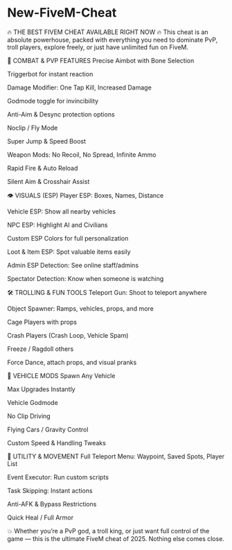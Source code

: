 # New-FiveM-Cheat

🔥 THE BEST FIVEM CHEAT AVAILABLE RIGHT NOW 🔥
This cheat is an absolute powerhouse, packed with everything you need to dominate PvP, troll players, explore freely, or just have unlimited fun on FiveM.

🎯 COMBAT & PVP FEATURES
Precise Aimbot with Bone Selection

Triggerbot for instant reaction

Damage Modifier: One Tap Kill, Increased Damage

Godmode toggle for invincibility

Anti-Aim & Desync protection options

Noclip / Fly Mode

Super Jump & Speed Boost

Weapon Mods: No Recoil, No Spread, Infinite Ammo

Rapid Fire & Auto Reload

Silent Aim & Crosshair Assist

👁️ VISUALS (ESP)
Player ESP: Boxes, Names, Distance

Vehicle ESP: Show all nearby vehicles

NPC ESP: Highlight AI and Civilians

Custom ESP Colors for full personalization

Loot & Item ESP: Spot valuable items easily

Admin ESP Detection: See online staff/admins

Spectator Detection: Know when someone is watching

🛠️ TROLLING & FUN TOOLS
Teleport Gun: Shoot to teleport anywhere

Object Spawner: Ramps, vehicles, props, and more

Cage Players with props

Crash Players (Crash Loop, Vehicle Spam)

Freeze / Ragdoll others

Force Dance, attach props, and visual pranks

🚗 VEHICLE MODS
Spawn Any Vehicle

Max Upgrades Instantly

Vehicle Godmode

No Clip Driving

Flying Cars / Gravity Control

Custom Speed & Handling Tweaks

📡 UTILITY & MOVEMENT
Full Teleport Menu: Waypoint, Saved Spots, Player List

Event Executor: Run custom scripts

Task Skipping: Instant actions

Anti-AFK & Bypass Restrictions

Quick Heal / Full Armor

💥 Whether you’re a PvP god, a troll king, or just want full control of the game — this is the ultimate FiveM cheat of 2025. Nothing else comes close.
